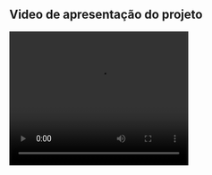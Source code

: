 ## Video de apresentação do projeto

<video width="320" height="240" controls>
   <source src="/images/video.mp4" type="video/mp4">
</video>
